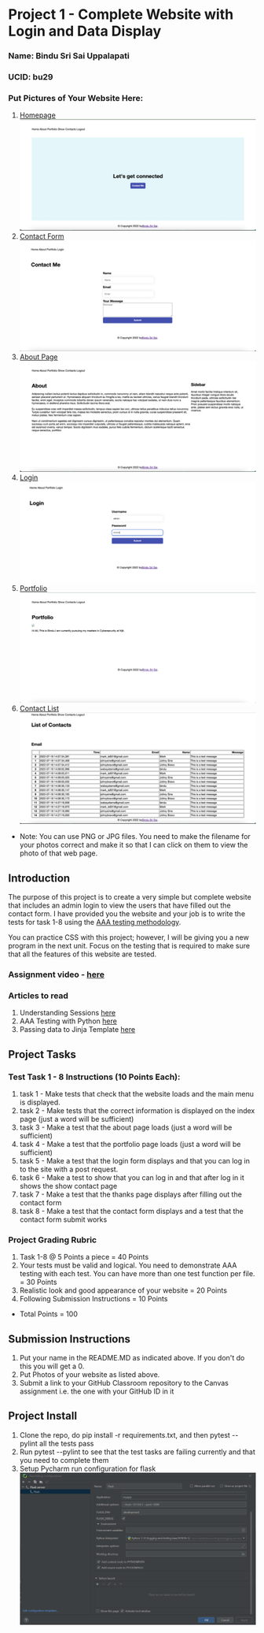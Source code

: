 # Project 1 - Complete Website with Login and Data Display

### Name: Bindu Sri Sai Uppalapati

### UCID: bu29

### Put Pictures of Your Website Here:

1. [Homepage](homepage.png)
    ![Homepage](home.png)
2. [Contact Form](contact.png)
    ![Contact Form](contact.png)
3. [About Page](about.png)
    ![About Page](about.png)
4. [Login](login.png)
    ![Login](login.png)
5. [Portfolio](portfolio.png)
     ![Portfolio](portfolio.png)
6. [Contact List](contact_list.png)
     ![Contact List](contact_list.png)

* Note:  You can use PNG or JPG files. You need to make the filename for your photos correct and make it so that I can
  click on them to view the photo of that web page.

## Introduction

The purpose of this project is to create a very simple but complete website that includes an admin login to view the
users that have filled out the contact form. I have provided you the website and your job is to write the tests for task
1-8 using the [AAA testing methodology](https://jamescooke.info/arrange-act-assert-pattern-for-python-developers.html).

You can practice CSS with this project; however, I will be giving you a new program in the next unit. Focus on the
testing that is required to make sure that all the features of this website are tested.

### Assignment video - [here](https://youtu.be/oh0c5D7pI4Y)

### Articles to read

1. Understanding Sessions [here](https://www.bitspedia.com/2012/05/how-session-works-in-web-applications.html)
2. AAA Testing with Python [here](https://jamescooke.info/arrange-act-assert-pattern-for-python-developers.html)
3. Passing data to Jinja
   Template [here](https://www.analyticsvidhya.com/blog/2022/04/the-ultimate-guide-to-master-jinja-template/)

## Project Tasks

### Test Task 1 - 8 Instructions (10 Points Each):

1. task 1 - Make tests that check that the website loads and the main menu is displayed. 
2. task 2 - Make tests that the correct information is displayed on the index page (just a word will be sufficient)
3. task 3 - Make a test that the about page loads (just a word will be sufficient)
4. task 4 - Make a test that the portfolio page loads (just a word will be sufficient)
5. task 5 - Make a test that the login form displays and that you can log in to the site with a post request.
6. task 6 - Make a test to show that you can log in and that after log in it shows the show contact page
7. task 7 - Make a test that the thanks page displays after filling out the contact form
8. task 8 - Make a test that the contact form displays and a test that the contact form submit works

### Project Grading Rubric

1. Task 1-8 @ 5 Points a piece = 40 Points
2. Your tests must be valid and logical. You need to demonstrate AAA testing with each test. You can have more than one
   test function per file. = 30 Points
3. Realistic look and good appearance of your website = 20 Points
4. Following Submission Instructions = 10 Points

* Total Points = 100

## Submission Instructions

1. Put your name in the README.MD as indicated above. If you don't do this you will get a 0.
2. Put Photos of your website as listed above.
3. Submit a link to your GitHub Classroom repository to the Canvas assignment i.e. the one with your GitHub ID in it

## Project Install

1. Clone the repo, do pip install -r requirements.txt, and then pytest --pylint all the tests pass
2. Run pytest --pylint to see that the test tasks are failing currently and that you need to complete them
3. Setup Pycharm run configuration for flask ![Pycharm Flask Run Configuration](flask-run-config.png)
